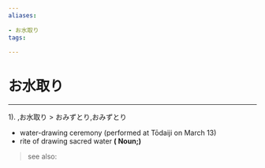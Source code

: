 ```yaml
---
aliases:
    
- お水取り
tags:
    
---
```


# お水取り
---
1).
,お水取り > おみずとり,おみずとり

- water-drawing ceremony (performed at Tōdaiji on March 13)
- rite of drawing sacred water
**( Noun;)**
> see also: 
            